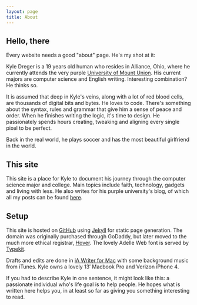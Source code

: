 ```yaml
---
layout: page
title: About
---
```


## Hello, there

Every website needs a good "about" page. He's my shot at it: 

Kyle Dreger is a 19 years old human who resides in Alliance, Ohio, where he currently attends the very purple [University of Mount Union](http://mountunion.edu). His current majors are computer science and English writing. Interesting combination? He thinks so. 

It is assumed that deep in Kyle's veins, along with a lot of red blood cells, are thousands of digital bits and bytes. He loves to code. There's something about the syntax, rules and grammar that give him a sense of peace and order. When he finishes writing the logic, it's time to design. He passionately spends hours creating, tweaking and aligning every single pixel to be perfect. 

Back in the real world, he plays soccer and has the most beautiful girlfriend in the world.

## This site

This site is a place for Kyle to document his journey through the computer science major and college. Main topics include faith, technology, gadgets and living with less. He also writes for his purple university's blog, of which all my posts can be found [here](http://blog.mountunion.edu/blog/author/dregerkq/). 

## Setup

This site is hosted on [GitHub](http://github.com) using [Jekyll](https://github.com/mojombo/jekyll/) for static page generation. The domain was originally purchased through GoDaddy, but later moved to the much more ethical registrar, [Hover](http://hover.com). The lovely Adelle Web font is served by [Typekit](http://typekit.com). 

Drafts and edits are done in [iA Writer for Mac](http://www.iawriter.com/) with some background music from iTunes. Kyle owns a lovely 13′ Macbook Pro and Verizon iPhone 4.

If you had to describe Kyle in one sentence, it might look like this: a passionate individual who's life goal is to help people. He hopes what is written here helps you, in at least so far as giving you something interesting to read.